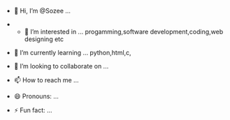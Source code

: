 - 👋 Hi, I’m @Sozee ...
- - 👀 I’m interested in ... progamming,software development,coding,web designing etc
    
- 🌱 I’m currently learning ... python,html,c,
- 💞️ I’m looking to collaborate on ...
- 📫 How to reach me ...
- 😄 Pronouns: ...
- ⚡ Fun fact: ...

<!---
Sozee-amd/Sozee-amd is a ✨ special ✨ repository because its `README.md` (this file) appears on your GitHub profile.
You can click the Preview link to take a look at your changes.
--->
